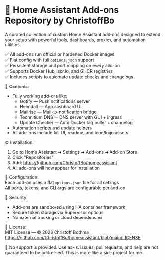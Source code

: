 # 🧩 Home Assistant Add-ons Repository by ChristoffBo

A curated collection of custom Home Assistant add-ons designed to extend your setup with powerful tools, dashboards, proxies, and automation utilities.

✅ All add-ons run official or hardened Docker images  
✅ Flat config with full `options.json` support  
✅ Persistent storage and port mapping on every add-on  
✅ Supports Docker Hub, lscr.io, and GHCR registries  
✅ Includes scripts to automate update checks and changelogs  

📁 Contents:  
- Fully working add-ons like:  
  - Gotify — Push notifications server  
  - Heimdall — App dashboard UI  
  - Mailrise — Mail-to-notification bridge  
  - Technitium DNS — DNS server with GUI + ingress  
  - Update Checker — Auto Docker tag puller + changelog  
- Automation scripts and update helpers  
- All add-ons include full UI, readme, and icon/logo assets  

⚙️ Installation:  
1. Go to Home Assistant ➜ Settings ➜ Add-ons ➜ Add-on Store  
2. Click "Repositories"  
3. Add: https://github.com/ChristoffBo/homeassistant  
4. All add-ons will now appear for installation  


🧠 Configuration:  
Each add-on uses a flat `options.json` file for all settings  
All ports, tokens, and CLI args are configurable per add-on  



🔐 Security:  
- Add-ons are sandboxed using HA container framework  
- Secure token storage via Supervisor options  
- No external tracking or cloud dependencies  

📄 License:  
MIT License — © 2026 Christoff Bothma  
https://github.com/ChristoffBo/homeassistant/blob/main/LICENSE  

🚫 No support is provided. Use as-is. Issues, pull requests, and help are not guaranteed to be addressed. This is more like a side project for me.